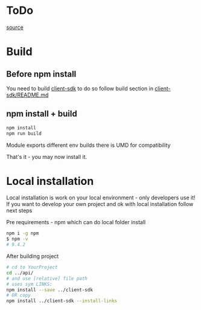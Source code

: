 # ToDo

[source](./ts/index.ts)

# Build

## Before npm install
You need to build [client-sdk](../client-sdk)
to do so follow build section in [client-sdk/README.md](../client-sdk/README.md)

## npm install + build
```bash
npm install
npm run build
```
Module exports different env builds
there is UMD for compatibility

That's it - you may now install it.

# Local installation

Local installation is work on your local environment - only developers use it!
If you want to develop your own project and ok with local installation follow next steps

Pre requirements - npm which can do local folder install
```bash
npm i -g npm
$ npm -v
# 9.4.2
```
After building project
```bash
# cd to YourProject
cd ../api/
# and use [relative] file path
# uses sym LINKS:
npm install --save ../client-sdk
# OR copy
npm install ../client-sdk --install-links
```

